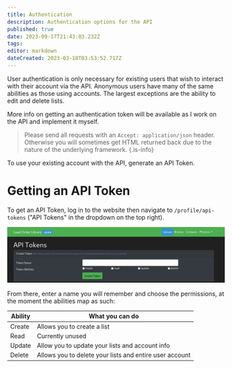 ```yaml
---
title: Authentication
description: Authentication options for the API
published: true
date: 2023-09-17T21:43:03.232Z
tags: 
editor: markdown
dateCreated: 2023-03-18T03:53:52.717Z
---
```


User authentication is only necessary for existing users that wish to interact with their account via the API. Anonymous users have many of the same abilities as those using accounts. The largest exceptions are the ability to edit and delete lists.

More info on getting an authentication token will be available as I work on the API and implement it myself.

>	Please send all requests with an `Accept: application/json` header. Otherwise you will sometimes get HTML returned back due to the nature of the underlying framework.
{.is-info}

To use your existing account with the API, generate an API Token. 

# Getting an API Token

To get an API Token, log in to the website then navigate to `/profile/api-tokens` ("API Tokens" in the dropdown on the top right).

![Create an API Token](/authentication/api_tokens.png)

From there, enter a name you will remember and choose the permissions, at the moment the abilities map as such:

| Ability | What you can do |
| --- | --- |
| Create | Allows you to create a list |
| Read | Currently unused |
| Update | Allow you to update your lists and account info |
| Delete | Allows you to delete your lists and entire user account |


